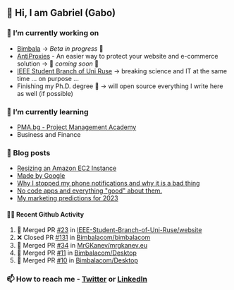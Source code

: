 ## 👋 Hi, I am Gabriel (Gabo)

### 🔭 I’m currently working on
- [Bimbala](https://bimbala.com/) -> *Beta in progress* 🚀
- [AntiProxies](https://antiproxies.com/) - An easier way to protect your website and e-commerce solution -> 🚀 *coming soon* 🚀
- [IEEE Student Branch of Uni Ruse](https://github.com/IEEE-Student-Branch-of-Uni-Ruse) -> breaking science and IT at the same time ... on purpose ...
- Finishing my Ph.D. degree 🤔 -> will open source everything I write here as well (if possible)

### 🌱 I’m currently learning
- [PMA.bg - Project Management Academy](https://pma.bg/)
- Business and Finance

### 📖 Blog posts
<!-- BLOG-POST-LIST:START -->
- [Resizing an Amazon EC2 Instance](https://mrgkanev.eu/posts/resizing-an-amazon-ec2-instance/)
- [Made by Google](https://mrgkanev.eu/posts/made-by-google/)
- [Why I stopped my phone notifications and why it is a bad thing](https://mrgkanev.eu/posts/why-i-stopped-my-phone-notifications/)
- [No code apps and everything &quot;good&quot; about them.](https://mrgkanev.eu/posts/no-code-apps-and-everything-good-about-them/)
- [My marketing predictions for 2023](https://mrgkanev.eu/posts/my-marketing-predictions-for-2023/)
<!-- BLOG-POST-LIST:END -->

#### 🧑‍💻 Recent Github Activity

<!--START_SECTION:activity-->
1. 🎉 Merged PR [#23](https://github.com/IEEE-Student-Branch-of-Uni-Ruse/website/pull/23) in [IEEE-Student-Branch-of-Uni-Ruse/website](https://github.com/IEEE-Student-Branch-of-Uni-Ruse/website)
2. ❌ Closed PR [#131](https://github.com/Bimbalacom/bimbalacom/pull/131) in [Bimbalacom/bimbalacom](https://github.com/Bimbalacom/bimbalacom)
3. 🎉 Merged PR [#34](https://github.com/MrGKanev/mrgkanev.eu/pull/34) in [MrGKanev/mrgkanev.eu](https://github.com/MrGKanev/mrgkanev.eu)
4. 🎉 Merged PR [#11](https://github.com/Bimbalacom/Desktop/pull/11) in [Bimbalacom/Desktop](https://github.com/Bimbalacom/Desktop)
5. 🎉 Merged PR [#10](https://github.com/Bimbalacom/Desktop/pull/10) in [Bimbalacom/Desktop](https://github.com/Bimbalacom/Desktop)
<!--END_SECTION:activity-->


### 📫 How to reach me - [Twitter](https://twitter.com/mrgkanev) or [LinkedIn](https://www.linkedin.com/in/mrgkanev) 
